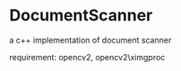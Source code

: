 # DocumentScanner


a c++ implementation of document scanner

requirement: opencv2, opencv2\ximgproc